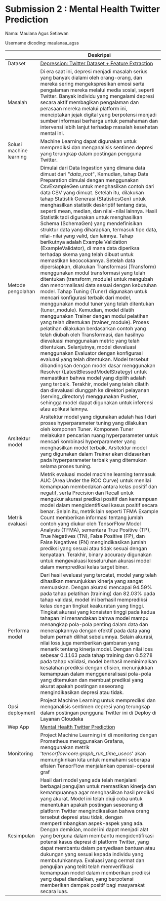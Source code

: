 # Submission 2 : Mental Health Twitter Prediction
Nama: Maulana Agus Setiawan

Username dicoding: maulanaa_agss

| | Deskripsi |
| ----------- | ----------- |
| Dataset | [Depression: Twitter Dataset + Feature Extraction](https://www.kaggle.com/datasets/infamouscoder/mental-health-social-media) |
| Masalah | Di era saat ini, depresi menjadi masalah serius yang banyak dialami oleh orang-orang, dan mereka sering mengekspresikan emosi serta pengalaman mereka melalui media sosial, seperti Twitter. Banyak individu yang mengalami depresi secara aktif membagikan pengalaman dan perasaan mereka melalui platform ini, menciptakan jejak digital yang berpotensi menjadi sumber informasi berharga untuk pemahaman dan intervensi lebih lanjut terhadap masalah kesehatan mental ini. |
| Solusi machine learning | Machine Learning dapat digunakan untuk memprediksi dan menganalisis sentimen depresi yang terungkap dalam postingan pengguna Twitter.  |
| Metode pengolahan | Dimulai dari Data Ingestion yang dimana data dimuat dari "_data_root_", Kemudian, tahap Data Preparation dimulai dengan menggunakan CsvExampleGen untuk menghasilkan contoh dari data CSV yang dimuat. Setelah itu, dilakukan tahap Statistik Generasi (StatisticsGen) untuk menghasilkan statistik deskriptif tentang data, seperti mean, median, dan nilai-nilai lainnya. Hasil Statistik tadi digunakan untuk menghasilkan Schema (SchemaGen) yang mendefinisikan struktur data yang diharapkan, termasuk tipe data, nilai-nilai yang valid, dan lainnya. Tahap berikutnya adalah Example Validation (ExampleValidator), di mana data diperiksa terhadap skema yang telah dibuat untuk memastikan kecocokannya. Setelah data dipersiapkan, dilakukan Transformasi (Transform) menggunakan modul transformasi yang telah ditentukan (transform_module) untuk mengubah dan menormalisasi data sesuai dengan kebutuhan model. Tahap Tuning (Tuner) digunakan untuk mencari konfigurasi terbaik dari model, menggunakan modul tuner yang telah ditentukan (tuner_module). Kemudian, model dilatih menggunakan Trainer dengan modul pelatihan yang telah ditentukan (trainer_module). Proses pelatihan dilakukan berdasarkan contoh yang telah diubah oleh Transformasi, dan hasilnya dievaluasi menggunakan metric yang telah ditentukan. Selanjutnya, model dievaluasi menggunakan Evaluator dengan konfigurasi evaluasi yang telah ditentukan. Model tersebut dibandingkan dengan model dasar menggunakan Resolver (LatestBlessedModelStrategy) untuk memastikan bahwa model yang dipilih adalah yang terbaik. Terakhir, model yang telah dilatih dan dievaluasi diunggah ke direktori pelayanan (serving_directory) menggunakan Pusher, sehingga model dapat digunakan untuk inferensi atau aplikasi lainnya.|
| Arsitektur model | Arsitektur model yang digunakan adalah hasil dari proses hyperparameter tuning yang dilakukan oleh komponen Tuner. Komponen Tuner melakukan pencarian ruang hyperparameter untuk mencari kombinasi hyperparameter yang menghasilkan model terbaik. Arsitektur model yang digunakan dalam Trainer akan didasarkan pada hyperparameter terbaik yang ditemukan selama proses tuning. |
| Metrik evaluasi |Metrik evaluasi model machine learning termasuk AUC (Area Under the ROC Curve) untuk menilai kemampuan membedakan antara kelas positif dan negatif, serta Precision dan Recall untuk mengukur akurasi prediksi positif dan kemampuan model dalam mengidentifikasi kasus positif secara benar. Selain itu, metrik lain seperti TFMA Example Count memberikan informasi tentang jumlah contoh yang diukur oleh TensorFlow Model Analysis (TFMA), sementara True Positive (TP), True Negatives (TN), False Positive (FP), dan False Negatives (FN) mengindikasikan jumlah prediksi yang sesuai atau tidak sesuai dengan kenyataan. Terakhir, binary accuracy digunakan untuk mengevaluasi keseluruhan akurasi model dalam memprediksi kelas target biner. |
| Performa model | Dari hasil evaluasi yang tercatat, model yang telah dihasilkan menunjukkan kinerja yang sangat memuaskan. Dengan akurasi mencapai 94.59% pada tahap pelatihan (training) dan 82.03% pada tahap validasi, model ini berhasil memprediksi kelas dengan tingkat keakuratan yang tinggi. Tingkat akurasi yang konsisten tinggi pada kedua tahapan ini menandakan bahwa model mampu menangkap pola-pola penting dalam data dan menerapkannya dengan efektif pada data yang belum pernah dilihat sebelumnya. Selain akurasi, nilai loss juga memberikan gambaran yang menarik tentang kinerja model. Dengan nilai loss sebesar 0.1163 pada tahap training dan 0.5278 pada tahap validasi, model berhasil meminimalkan kesalahan prediksi dengan efisien, menunjukkan kemampuan dalam menggeneralisasi pola-pola yang ditemukan dan membuat prediksi yang akurat apakah postingan seseorang mengindikasikan depresi atau tidak. |
| Opsi deployment | Project Machine Learning untuk memprediksi dan menganalisis sentimen depresi yang terungkap dalam postingan pengguna Twitter ini di Deploy di Layanan Cloudeka |
| Wep App | [Mental Health Twitter Prediction](http://103.190.215.45:8501/v1/models/mental-health-twitter-model/metadata) |
| Monitoring | Project Machine Learning ini di monitoring dengan Prometheus menggunakan Grafana, menggunakan metrik '_tensorflow:core:graph_run_time_usecs_' akan memungkinkan kita untuk memahami seberapa efisien TensorFlow menjalankan operasi-operasi graf |
| Kesimpulan |  Hasil dari model yang ada telah menjalani berbagai pengujian untuk memastikan kinerja dan kemampuannya agar menghasilkan hasil prediksi yang akurat. Model ini telah diuji coba untuk menentukan apakah postingan seseorang di platform Twitter mengindikasikan bahwa orang tersebut depresi atau tidak, dengan mempertimbangkan aspek-aspek yang ada. Dengan demikian, model ini dapat menjadi alat yang berguna dalam membantu mengidentifikasi potensi kasus depresi di platform Twitter, yang dapat membantu dalam penyediaan bantuan atau dukungan yang sesuai kepada individu yang membutuhkannya. Evaluasi yang cermat dan pengujian yang teliti telah memverifikasi kemampuan model dalam memberikan prediksi yang dapat diandalkan, yang berpotensi memberikan dampak positif bagi masyarakat secara luas. |